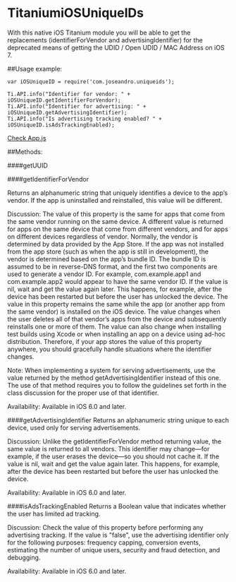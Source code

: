 TitaniumiOSUniqueIDs
====================

With this native iOS Titanium module you will be able to get the replacements (identifierForVendor and advertisingIdentifier) for the deprecated means of getting the UDID / Open UDID / MAC Address on iOS 7. 

##Usage example:

~~~
var iOSUniqueID = require('com.joseandro.uniqueids');

Ti.API.info("Identifier for vendor: " + iOSUniqueID.getIdentifierForVendor);
Ti.API.info("Identifier for advertising: " + iOSUniqueID.getAdvertisingIdentifier);
Ti.API.info("Is advertising tracking enabled? " + iOSUniqueID.isAdsTrackingEnabled);
~~~
[Check App.js](https://github.com/joseandro/TitaniumiOSUniqueIDs/tree/master/example)

##Methods:

####getUUID

####getIdentifierForVendor

Returns an alphanumeric string that uniquely identifies a device to the app’s vendor. If the app is uninstalled and reinstalled, this value will be different.

Discussion:
The value of this property is the same for apps that come from the same vendor running on the same device. A different value is returned for apps on the same device that come from different vendors, and for apps on different devices regardless of vendor. Normally, the vendor is determined by data provided by the App Store. If the app was not installed from the app store (such as when the app is still in development), the vendor is determined based on the app’s bundle ID. The bundle ID is assumed to be in reverse-DNS format, and the first two components are used to generate a vendor ID. For example, com.example.app1 and com.example.app2 would appear to have the same vendor ID.
If the value is nil, wait and get the value again later. This happens, for example, after the device has been restarted but before the user has unlocked the device.
The value in this property remains the same while the app (or another app from the same vendor) is installed on the iOS device. The value changes when the user deletes all of that vendor’s apps from the device and subsequently reinstalls one or more of them. The value can also change when installing test builds using Xcode or when installing an app on a device using ad-hoc distribution. Therefore, if your app stores the value of this property anywhere, you should gracefully handle situations where the identifier changes.
 
Note: When implementing a system for serving advertisements, use the value returned by the method getAdvertisingIdentifier instead of this one. The use of that method requires you to follow the guidelines set forth in the class discussion for the proper use of that identifier.
 
Availability:
Available in iOS 6.0 and later.

####getAdvertisingIdentifier
Returns an alphanumeric string unique to each device, used only for serving advertisements.
 
Discussion:
Unlike the getIdentifierForVendor method returning value, the same value is returned to all vendors. This identifier may change—for example, if the user erases the device—so you should not cache it.
If the value is nil, wait and get the value again later. This happens, for example, after the device has been restarted but before the user has unlocked the device.
 
Availability:
Available in iOS 6.0 and later.
 

####isAdsTrackingEnabled
Returns a Boolean value that indicates whether the user has limited ad tracking.

Discussion:
Check the value of this property before performing any advertising tracking. If the value is "false", use the advertising identifier only for the following purposes: frequency capping, conversion events, estimating the number of unique users, security and fraud detection, and debugging.

Availability:
Available in iOS 6.0 and later.
